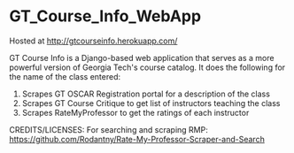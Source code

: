 ﻿# GT_Course_Info_WebApp
 
 Hosted at <a href="http://gtcourseinfo.herokuapp.com/">http://gtcourseinfo.herokuapp.com/</a>
 
 GT Course Info is a Django-based web application that serves as a more powerful version of Georgia Tech's course catalog. It does the following for the name of the class entered:
 
 <ol>
  <li>Scrapes GT OSCAR Registration portal for a description of the class </li>
  <li>Scrapes GT Course Critique to get list of instructors teaching the class </li>
  <li>Scrapes RateMyProfessor to get the ratings of each instructor </li>
 </ol>



CREDITS/LICENSES:
For searching and scraping RMP:
https://github.com/Rodantny/Rate-My-Professor-Scraper-and-Search
